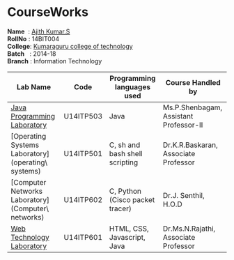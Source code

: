 # CourseWorks

**Name**&nbsp;&nbsp;: <a href="http://ajithkumarsekar.me" target="_blank">Ajith Kumar.S</a>  
**RollNo**&nbsp;: 14BIT004  
**College**: <a href="http://kct.ac.in" target="_blank">Kumaraguru college of technology</a>    
**Batch**&nbsp;&nbsp;&nbsp;: 2014-18  
**Branch**&nbsp;: Information Technology  


Lab Name |  Code  | Programming languages used | Course Handled by |
-------|-----| --- | --- |
[Java Programming Laboratory](java)|U14ITP503|Java|Ms.P.Shenbagam, Assistant Professor-II|
[Operating Systems Laboratory](operating\ systems)| U14ITP501 |C, sh and bash shell scripting | Dr.K.R.Baskaran, Associate Professor|
[Computer Networks Laboratory](Computer\ networks)| U14ITP602 |C, Python (Cisco packet tracer) | Dr.J. Senthil, H.O.D |
[Web Technology Laboratory](webtechnology)|U14ITP601|HTML, CSS, Javascript, Java|Dr.Ms.N.Rajathi, Associate Professor |
